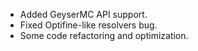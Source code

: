 * Added GeyserMC API support.
* Fixed Optifine-like resolvers bug.
* Some code refactoring and optimization.